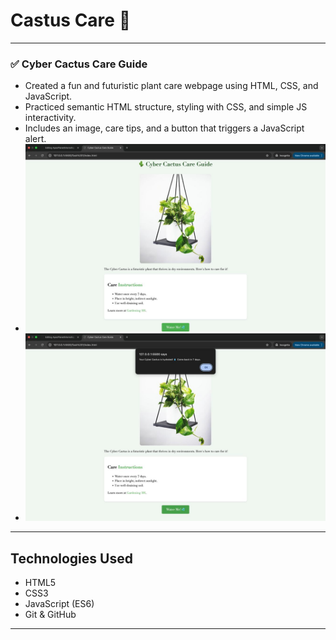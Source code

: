 # Castus Care 🌵
---

### ✅  Cyber Cactus Care Guide
- Created a fun and futuristic plant care webpage using HTML, CSS, and JavaScript.
- Practiced semantic HTML structure, styling with CSS, and simple JS interactivity.
- Includes an image, care tips, and a button that triggers a JavaScript alert.
- ![Screenshot](https://github.com/Sunilkumar-Bhoi/ApexPlanetInternship/blob/main/assets%20/images/IMG-20250504-WA0026.jpg)
- ![Screenshot](https://github.com/Sunilkumar-Bhoi/ApexPlanetInternship/blob/main/assets%20/images/IMG-20250504-WA0025.jpg)

---

## Technologies Used

- HTML5  
- CSS3  
- JavaScript (ES6)  
- Git & GitHub  
---